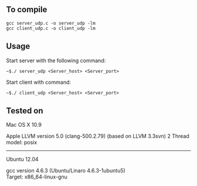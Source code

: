 ## To compile 

    gcc server_udp.c -o server_udp -lm
    gcc client_udp.c -o client_udp -lm

## Usage

Start server with the following command:
	
	~$./ server_udp <Server_host> <Server_port>

Start client with command:
	
	~$./ client_udp <Server_host> <Server_port>
	
	

## Tested on 

Mac OS X 10.9

Apple LLVM version 5.0 (clang-500.2.79) (based on LLVM 3.3svn)  2
Thread model: posix  

***

Ubuntu 12.04

gcc version 4.6.3 (Ubuntu/Linaro 4.6.3-1ubuntu5)  
Target: x86_64-linux-gnu  


